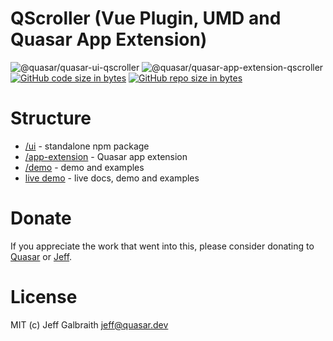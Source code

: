 QScroller (Vue Plugin, UMD and Quasar App Extension)
===

![@quasar/quasar-ui-qscroller](https://img.shields.io/npm/v/@quasar/quasar-ui-qscroller.svg?label=@quasar/quasar-ui-qscroller)
![@quasar/quasar-app-extension-qscroller](https://img.shields.io/npm/v/@quasar/quasar-app-extension-qscroller.svg?label=@quasar/quasar-app-extension-qscroller)
[![GitHub code size in bytes](https://img.shields.io/github/languages/code-size/quasarframework/quasar-ui-qscroller.svg)]()
[![GitHub repo size in bytes](https://img.shields.io/github/repo-size/quasarframework/quasar-ui-qscroller.svg)]()

# Structure
* [/ui](ui) - standalone npm package
* [/app-extension](app-extension) - Quasar app extension
* [/demo](demo) - demo and examples
* [live demo](https://quasarframework.github.io/quasar-ui-qscroller/docs) - live docs, demo and examples

# Donate
If you appreciate the work that went into this, please consider donating to [Quasar](https://donate.quasar.dev) or [Jeff](https://github.com/sponsors/hawkeye64).

# License
MIT (c) Jeff Galbraith <jeff@quasar.dev>
